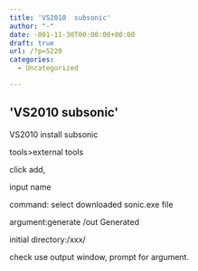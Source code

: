 ```yaml
---
title: 'VS2010  subsonic'
author: "-"
date: -001-11-30T00:00:00+00:00
draft: true
url: /?p=5220
categories:
  - Uncategorized

---
```

## 'VS2010  subsonic'
VS2010 install subsonic

tools>external tools

click add,

input name

command: select downloaded sonic.exe file

argument:generate /out Generated

initial directory:/xxx/

check use output window, prompt for argument.

